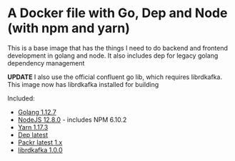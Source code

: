 # A Docker file with Go, Dep and Node (with npm and yarn)

This is a base image that has the things I need to do backend and frontend development in golang and node. It also includes dep for legacy golang dependency management

**UPDATE** I also use the official confluent go lib, which requires librdkafka. This image now has librdkafka installed for building

Included:

- [Golang 1.12.7](https://golang.org/)
- [NodeJS 12.8.0](https://nodejs.org/en/) - includes NPM 6.10.2
- [Yarn 1.17.3](https://yarnpkg.com/)
- [Dep latest](https://github.com/golang/dep)
- [Packr latest 1.x](https://github.com/gobuffalo/packr)
- [librdkafka 1.0.0](https://github.com/edenhill/librdkafka)
